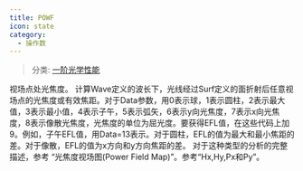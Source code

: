 ```yaml
---
title: POWF
icon: state
category:
  - 操作数
---
```


> 分类: [一阶光学性能](/hb/operands/131/879/  "Zemax 操作数 一阶光学性能")

视场点处光焦度。 计算Wave定义的波长下，光线经过Surf定义的面折射后任意视场点的光焦度或有效焦距。对于Data参数，用0表示球，1表示圆柱，2表示最大值，3表示最小值，4表示子午，5表示弧矢，6表示y向光焦度，7表示x向光焦度，8表示像散光焦度，光焦度的单位为屈光度。要获得EFL值，在这些代码上加9。例如，子午EFL值，用Data=13表示。对于圆柱，EFL的值为最大和最小焦距的差。对于像散，EFL的值为x方向和y方向焦距的差。 
对于这种类型的分析的完整描述，参考 “光焦度视场图(Power Field Map)”。参考“Hx,Hy,Px和Py”。